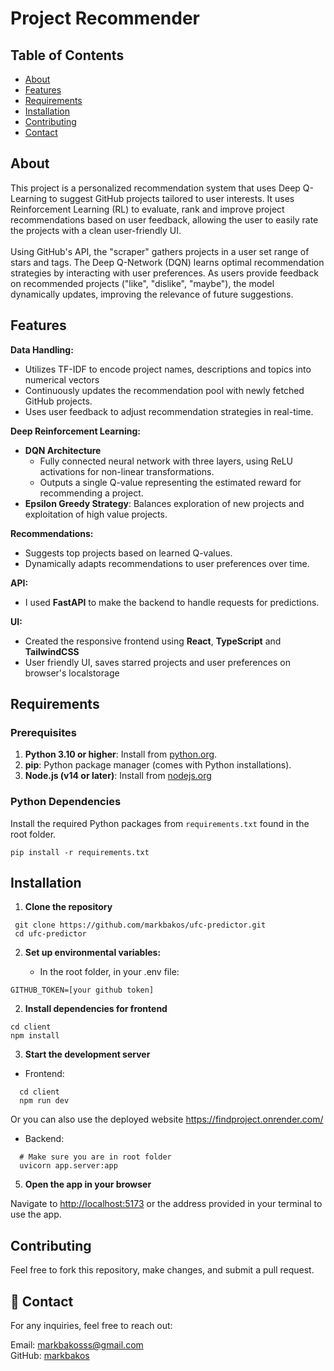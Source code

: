 # Project Recommender

## Table of Contents

+ [About](#about)
+ [Features](#features)
+ [Requirements](#requirements)
+ [Installation](#installation)
+ [Contributing](#contributing)
+ [Contact](#contact)

## About <a name = "about"></a>

This project is a personalized recommendation system that uses Deep Q-Learning to suggest GitHub projects tailored to user interests. It uses Reinforcement Learning (RL) to evaluate,
rank and improve project recommendations based on user feedback, allowing the user to easily rate the projects with a clean user-friendly UI.
<br><br>
Using GitHub's API, the "scraper" gathers projects in a user set range of stars and tags. The Deep Q-Network (DQN) learns optimal recommendation strategies by interacting with user
preferences. As users provide feedback on recommended projects ("like", "dislike", "maybe"), the model dynamically updates, improving the relevance of future suggestions.


## Features <a name = "features"></a>

**Data Handling:**

- Utilizes TF-IDF to encode project names, descriptions and topics into numerical vectors 
- Continuously updates the recommendation pool with newly fetched GitHub projects.
- Uses user feedback to adjust recommendation strategies in real-time. 
  
**Deep Reinforcement Learning:**

- **DQN Architecture**
    - Fully connected neural network with three layers, using ReLU activations for non-linear transformations.
    - Outputs a single Q-value representing the estimated reward for recommending a project.
- **Epsilon Greedy Strategy**: Balances exploration of new projects and exploitation of high value projects.

**Recommendations:**

- Suggests top projects based on learned Q-values.
- Dynamically adapts recommendations to user preferences over time.

**API:**

- I used **FastAPI** to make the backend to handle requests for predictions.

**UI:**

- Created the responsive frontend using **React**, **TypeScript** and **TailwindCSS**
- User friendly UI, saves starred projects and user preferences on browser's localstorage

## Requirements <a name = "requirements"></a>

### Prerequisites
1. **Python 3.10 or higher**: Install from [python.org](https://www.python.org/downloads/).
2. **pip**: Python package manager (comes with Python installations).
3. **Node.js (v14 or later)**: Install from [nodejs.org](https://nodejs.org/en/download/package-manager)

### Python Dependencies

Install the required Python packages from `requirements.txt` found in the root folder.

```
pip install -r requirements.txt
```

## Installation <a name = "installation"></a>

1. **Clone the repository**
```
 git clone https://github.com/markbakos/ufc-predictor.git
 cd ufc-predictor
```

2. **Set up environmental variables:**

   - In the root folder, in your .env file:

```
GITHUB_TOKEN=[your github token]
```

2. **Install dependencies for frontend**
```
cd client
npm install
```

3. **Start the development server**
- Frontend:
```
  cd client
  npm run dev
```
Or you can also use the deployed website https://findproject.onrender.com/

- Backend:
```
  # Make sure you are in root folder
  uvicorn app.server:app
```

5. **Open the app in your browser**<br>

Navigate to [http://localhost:5173](http://localhost:5173) or the address provided in your terminal to use the app.


## Contributing <a name = "contributing"></a>

Feel free to fork this repository, make changes, and submit a pull request.

## 📧 Contact <a name = "contact"></a>

For any inquiries, feel free to reach out:

Email: [markbakosss@gmail.com](mailto:markbakosss@gmail.com) <br>
GitHub: [markbakos](https://github.com/markbakos)
